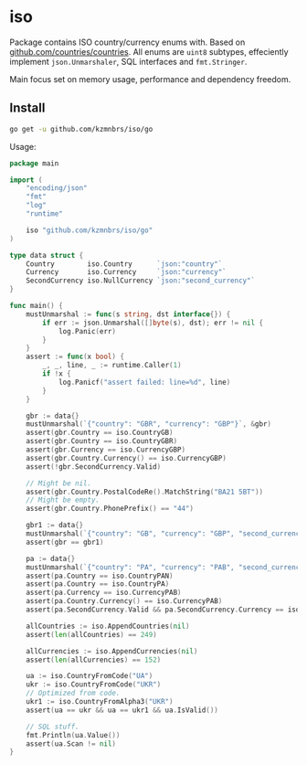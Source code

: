 # iso
Package contains ISO country/currency enums with. Based on [github.com/countries/countries](https://github.com/countries/countries).
All enums are `uint8` subtypes, effeciently implement `json.Unmarshaler`, SQL interfaces and `fmt.Stringer`.

Main focus set on memory usage, performance and dependency freedom.

## Install
```bash
go get -u github.com/kzmnbrs/iso/go
```

Usage:
```go
package main

import (
	"encoding/json"
	"fmt"
	"log"
	"runtime"

	iso "github.com/kzmnbrs/iso/go"
)

type data struct {
	Country        iso.Country      `json:"country"`
	Currency       iso.Currency     `json:"currency"`
	SecondCurrency iso.NullCurrency `json:"second_currency"`
}

func main() {
	mustUnmarshal := func(s string, dst interface{}) {
		if err := json.Unmarshal([]byte(s), dst); err != nil {
			log.Panic(err)
		}
	}
	assert := func(x bool) {
		_, _, line, _ := runtime.Caller(1)
		if !x {
			log.Panicf("assert failed: line=%d", line)
		}
	}

	gbr := data{}
	mustUnmarshal(`{"country": "GBR", "currency": "GBP"}`, &gbr)
	assert(gbr.Country == iso.CountryGB)
	assert(gbr.Country == iso.CountryGBR)
	assert(gbr.Currency == iso.CurrencyGBP)
	assert(gbr.Country.Currency() == iso.CurrencyGBP)
	assert(!gbr.SecondCurrency.Valid)

	// Might be nil.
	assert(gbr.Country.PostalCodeRe().MatchString("BA21 5BT"))
	// Might be empty.
	assert(gbr.Country.PhonePrefix() == "44")

	gbr1 := data{}
	mustUnmarshal(`{"country": "GB", "currency": "GBP", "second_currency": null}`, &gbr1)
	assert(gbr == gbr1)

	pa := data{}
	mustUnmarshal(`{"country": "PA", "currency": "PAB", "second_currency": "USD"}`, &pa)
	assert(pa.Country == iso.CountryPAN)
	assert(pa.Country == iso.CountryPA)
	assert(pa.Currency == iso.CurrencyPAB)
	assert(pa.Country.Currency() == iso.CurrencyPAB)
	assert(pa.SecondCurrency.Valid && pa.SecondCurrency.Currency == iso.CurrencyUSD)

	allCountries := iso.AppendCountries(nil)
	assert(len(allCountries) == 249)

	allCurrencies := iso.AppendCurrencies(nil)
	assert(len(allCurrencies) == 152)

	ua := iso.CountryFromCode("UA")
	ukr := iso.CountryFromCode("UKR")
	// Optimized from code.
	ukr1 := iso.CountryFromAlpha3("UKR")
	assert(ua == ukr && ua == ukr1 && ua.IsValid())

	// SQL stuff.
	fmt.Println(ua.Value())
	assert(ua.Scan != nil)
}
```
